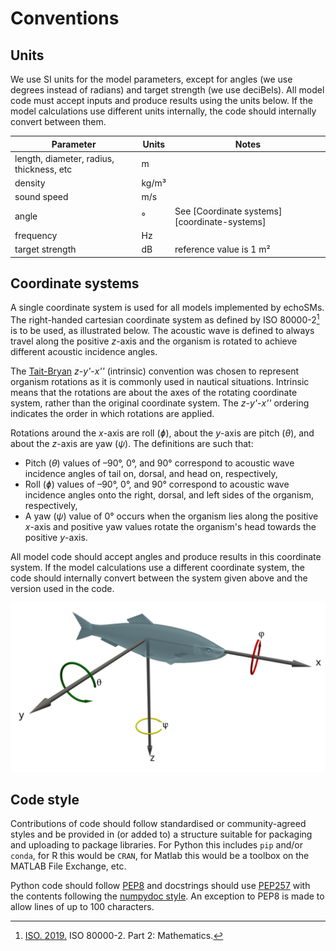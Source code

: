 # Conventions

## Units

We use SI units for the model parameters, except for angles (we use degrees instead of radians) and target strength (we use deciBels).  All model code must accept inputs and produce results using the units below. If the model calculations use different units internally, the code should internally convert between them.

| Parameter | Units | Notes |
|-----------|-------|--|
|length, diameter, radius, thickness, etc|m||
|density|kg/m³||
|sound speed|m/s||
|angle|°|See [Coordinate systems][coordinate-systems]|
|frequency|Hz||
|target strength|dB|reference value is 1 m²|

## Coordinate systems

A single coordinate system is used for all models implemented by echoSMs. The right-handed cartesian coordinate system as defined by ISO 80000-2[^1] is to be used, as illustrated below. The acoustic wave is defined to always travel along the positive _z_-axis and the organism is rotated to achieve different acoustic incidence angles.

The [Tait-Bryan](https://en.wikipedia.org/wiki/Euler_angles) _z_-_y'_-_x''_ (intrinsic) convention was chosen to represent organism rotations as it is commonly used in nautical situations. Intrinsic means that the rotations are about the axes of the rotating coordinate system, rather than the original coordinate system. The _z_-_y'_-_x''_ ordering indicates the order in which rotations are applied.

Rotations around the  _x_-axis are roll (_ɸ_), about the _y_-axis are pitch (_θ_), and about the _z_-axis are yaw (_ψ_). The definitions are such that:

- Pitch (_θ_) values of –90°, 0°, and 90° correspond to acoustic wave incidence angles of tail on, dorsal, and head on, respectively,
- Roll (_ɸ_) values of –90°, 0°, and 90° correspond to acoustic wave incidence angles onto the right, dorsal, and left sides of the organism, respectively,
- A yaw (_ψ_) value of 0° occurs when the organism lies along the positive _x_-axis and positive yaw values rotate the organism's head towards the positive _y_-axis.

All model code should accept angles and produce results in this coordinate system. If the model calculations use a different coordinate system, the code should internally convert between the system given above and the version used in the code.

<!--- This code will include an html file, originally used to
include a live 3D view of the coordinate system, but there are
issues with the html so for the moment a 2D image is used.
<p align="center">
<iframe src="../coordinate_system2.html" title="Coordinate system" width="100%" height="500" frameborder="0"></iframe>
</p>
--->

![The coordinate system](resources/coordinate_system.svg)

## Code style

Contributions of code should follow standardised or community-agreed styles and be provided in (or added to) a structure suitable for packaging and uploading to package libraries. For Python this includes `pip` and/or `conda`, for R this would be `CRAN`, for Matlab this would be a toolbox on the MATLAB File Exchange, etc.

Python code should follow [PEP8](https://peps.python.org/pep-0008) and docstrings should use [PEP257](https://peps.python.org/pep-0257/) with the contents following the [numpydoc style](https://numpydoc.readthedocs.io/en/latest/format.html). An exception to PEP8 is made to allow lines of up to 100 characters.

[^1]: [ISO. 2019.](https://www.iso.org/obp/ui/en/#iso:std:iso:80000:-2:ed-2:v2:en) ISO 80000-2. Part 2: Mathematics.
